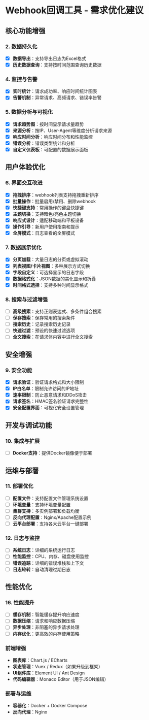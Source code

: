 # Webhook回调工具 - 需求优化建议

## 核心功能增强

### 2. 数据持久化
- [x] **数据导出**：支持导出日志为Excel格式
- [x] **历史数据查询**：支持按时间范围查询历史数据

### 4. 监控与告警
- [x] **实时统计**：请求成功率、响应时间统计图表
- [x] **告警机制**：异常请求、高频请求、错误率告警

### 5. 数据分析与可视化
- [x] **请求趋势图**：按时间显示请求量趋势
- [x] **来源分析**：按IP、User-Agent等维度分析请求来源
- [x] **响应时间分析**：响应时间分布和性能监控
- [x] **错误分析**：错误类型统计和分析
- [x] **自定义仪表板**：可配置的数据展示面板

## 用户体验优化

### 6. 界面交互改进
- [x] **拖拽排序**：webhook列表支持拖拽重新排序
- [x] **批量操作**：批量启用/禁用、删除webhook
- [x] **快捷键支持**：常用操作的键盘快捷键
- [x] **主题切换**：支持暗色/亮色主题切换
- [x] **响应式设计**：适配移动端和平板设备
- [x] **操作引导**：新用户使用指南和提示
- [x] **全屏模式**：日志查看的全屏模式

### 7. 数据展示优化
- [x] **分页加载**：大量日志的分页或虚拟滚动
- [x] **列表视图/卡片视图**：多种展示方式切换
- [x] **字段自定义**：可选择显示的日志字段
- [x] **数据格式化**：JSON数据的美化显示和折叠
- [x] **时间格式选择**：支持多种时间显示格式

### 8. 搜索与过滤增强
- [ ] **高级搜索**：支持正则表达式、多条件组合搜索
- [ ] **保存搜索**：保存常用的搜索条件
- [ ] **搜索历史**：记录搜索历史记录
- [ ] **快速过滤**：预设的快速过滤选项
- [ ] **全文搜索**：在请求体内容中进行全文搜索

## 安全增强

### 9. 安全功能
- [x] **请求验证**：验证请求格式和大小限制
- [x] **IP白名单**：限制允许访问的IP地址
- [x] **速率限制**：防止恶意请求和DDoS攻击
- [x] **请求签名**：HMAC签名验证请求完整性
- [x] **安全配置界面**：可视化安全设置管理

## 开发与调试功能

### 10. 集成与扩展
- [ ] **Docker支持**：提供Docker镜像便于部署

## 运维与部署

### 11. 部署优化
- [ ] **配置文件**：支持配置文件管理系统设置
- [ ] **环境变量**：支持环境变量配置
- [ ] **集群支持**：多实例部署和负载均衡
- [ ] **反向代理配置**：Nginx/Apache配置示例
- [ ] **云平台部署**：支持各大云平台一键部署

### 12. 日志与监控
- [ ] **系统日志**：详细的系统运行日志
- [ ] **性能监控**：CPU、内存、磁盘使用监控
- [ ] **错误追踪**：详细的错误堆栈和上下文
- [ ] **日志轮转**：自动清理过期日志

## 性能优化

### 16. 性能提升
- [ ] **缓存机制**：智能缓存提升响应速度
- [ ] **数据压缩**：请求和响应数据压缩
- [ ] **异步处理**：非阻塞的异步请求处理
- [ ] **内存优化**：更高效的内存使用策略

### 前端增强
- **图表库**：Chart.js / ECharts
- **状态管理**：Vuex / Redux（如果升级到框架）
- **UI组件库**：Element UI / Ant Design
- **代码编辑器**：Monaco Editor（用于JSON编辑）

### 部署与运维
- **容器化**：Docker + Docker Compose
- **反向代理**：Nginx

